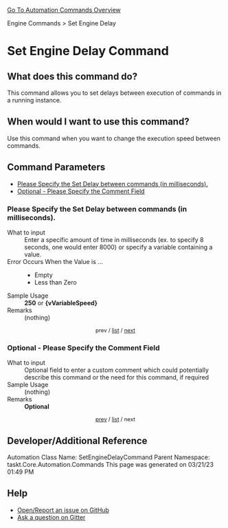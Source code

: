 <!--TITLE: Set Engine Delay Command -->
<!-- SUBTITLE: a command in the Engine Commands group. -->
[Go To Automation Commands Overview](/automation-commands.md)


Engine Commands &gt; Set Engine Delay


# Set Engine Delay Command


## What does this command do?
This command allows you to set delays between execution of commands in a running instance.


## When would I want to use this command?
Use this command when you want to change the execution speed between commands.


<a id="param_list"></a>
## Command Parameters
- [Please Specify the Set Delay between commands (in milliseconds).](#param_0)
- [Optional - Please Specify the Comment Field](#param_1)


<a id="param_0"></a>
### Please Specify the Set Delay between commands (in milliseconds).


<dl>
<dt>What to input</dt><dd>Enter a specific amount of time in milliseconds (ex. to specify 8 seconds, one would enter 8000) or specify a variable containing a value.</dd>
<dt>Error Occurs When the Value is ...</dt><dd><ul>
<li>Empty</li>
<li>Less than Zero</li>
</ul></dd>
<dt>Sample Usage</dt><dd><strong>250</strong> or <strong>{vVariableSpeed}</strong></dd>
<dt>Remarks</dt><dd>(nothing)</dd>
</dl>




<div style="font-size: 90%; text-align: center">


prev / [list](#param_list) / [next](#param_1)


</div>


<a id="param_1"></a>
### Optional - Please Specify the Comment Field


<dl>
<dt>What to input</dt><dd>Optional field to enter a custom comment which could potentially describe this command or the need for this command, if required</dd>
<dt>Sample Usage</dt><dd>(nothing)</dd>
<dt>Remarks</dt><dd><strong>Optional</strong><br></dd>
</dl>




<div style="font-size: 90%; text-align: center">


[prev](#param_1) / [list](#param_list) / next


</div>


## Developer/Additional Reference
Automation Class Name: SetEngineDelayCommand
Parent Namespace: taskt.Core.Automation.Commands
This page was generated on 03/21/23 01:49 PM


## Help
- [Open/Report an issue on GitHub](https://github.com/rcktrncn/taskt/issues/new)
- [Ask a question on Gitter](https://gitter.im/taskt-rpa/Lobby)
